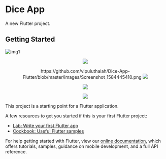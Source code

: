 # Dice App

A new Flutter project.

## Getting Started
![img1](https://github.com/vipuluthaiah/Dice-App-Flutter/blob/master/images/Screenshot_1584445414.png )

<p align="center">
<img src="https://github.com/vipuluthaiah/Dice-App-Flutter/blob/master/images/Screenshot_1584445412.png">
</p>
<p align="center">https://github.com/vipuluthaiah/Dice-App-Flutter/blob/master/images/Screenshot_1584445410.png
<img src="https://github.com/vipuluthaiah/Dice-App-Flutter/blob/master/images/Screenshot_1584445410.png">
</p><p align="center">
<img src="https://github.com/vipuluthaiah/Dice-App-Flutter/blob/master/images/Screenshot_1584445403.png">
</p>
<p align="center">
<img src="https://github.com/vipuluthaiah/Dice-App-Flutter/blob/master/images/Screenshot_1584445348.png">
</p>



This project is a starting point for a Flutter application.

A few resources to get you started if this is your first Flutter project:

- [Lab: Write your first Flutter app](https://flutter.dev/docs/get-started/codelab)
- [Cookbook: Useful Flutter samples](https://flutter.dev/docs/cookbook)

For help getting started with Flutter, view our
[online documentation](https://flutter.dev/docs), which offers tutorials,
samples, guidance on mobile development, and a full API reference.
